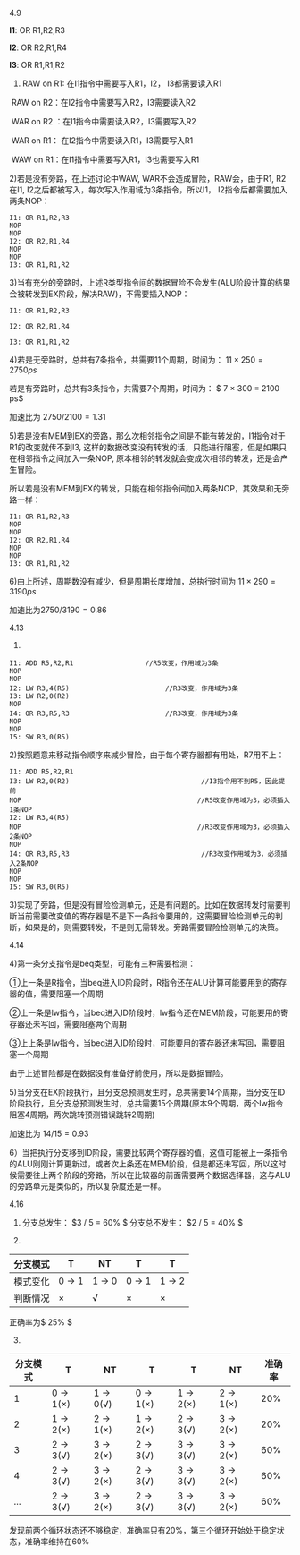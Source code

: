 4.9

**I1**: OR R1,R2,R3

**I2**: OR R2,R1,R4

**I3**: OR R1,R1,R2

1) RAW on R1:  在I1指令中需要写入R1，I2， I3都需要读入R1

​    RAW on R2：在I2指令中需要写入R2，I3需要读入R2

​    WAR on R2 ：在I1指令中需要读入R2，I3需要写入R2

​    WAR on R1： 在I2指令中需要读入R1，I3需要写入R1

​    WAW on R1：在I1指令中需要写入R1，I3也需要写入R1

2)若是没有旁路，在上述讨论中WAW, WAR不会造成冒险，RAW会，由于R1, R2在I1, I2之后都被写入，每次写入作用域为3条指令，所以I1， I2指令后都需要加入两条NOP：

```A
I1: OR R1,R2,R3
NOP
NOP
I2: OR R2,R1,R4
NOP
NOP
I3: OR R1,R1,R2
```

3)当有充分的旁路时，上述R类型指令间的数据冒险不会发生(ALU阶段计算的结果会被转发到EX阶段，解决RAW)，不需要插入NOP：

```
I1: OR R1,R2,R3

I2: OR R2,R1,R4

I3: OR R1,R1,R2
```

4)若是无旁路时，总共有7条指令，共需要11个周期，时间为： $11 × 250 = 2750 ps$

   若是有旁路时，总共有3条指令，共需要7个周期，时间为：     $ 7 × 300 = 2100  ps$

  加速比为 $2750 / 2100 = 1.31$

5)若是没有MEM到EX的旁路，那么次相邻指令之间是不能有转发的，I1指令对于R1的改变就传不到I3, 这样的数据改变没有转发的话，只能进行阻塞，但是如果只在相邻指令之间加入一条NOP, 原本相邻的转发就会变成次相邻的转发，还是会产生冒险。

  所以若是没有MEM到EX的转发，只能在相邻指令间加入两条NOP，其效果和无旁路一样：

```assembly
I1: OR R1,R2,R3
NOP
NOP
I2: OR R2,R1,R4
NOP
NOP
I3: OR R1,R1,R2
```

6)由上所述，周期数没有减少，但是周期长度增加，总执行时间为 $11 × 290 = 3190ps$

加速比为$2750 / 3190 = 0.86$



4.13

1)

```assembly
I1: ADD R5,R2,R1                  //R5改变，作用域为3条
NOP                                
NOP
I2: LW R3,4(R5)                        //R3改变，作用域为3条
I3: LW R2,0(R2)
NOP
I4: OR R3,R5,R3                        //R3改变，作用域为3条
NOP
NOP
I5: SW R3,0(R5)
```

2)按照题意来移动指令顺序来减少冒险，由于每个寄存器都有用处，R7用不上：

```assembly
I1: ADD R5,R2,R1
I3: LW R2,0(R2)                                 //I3指令用不到R5，因此提前
NOP                                            //R5改变作用域为3，必须插入1条NOP
I2: LW R3,4(R5)         
NOP                                            //R3改变作用域为3，必须插入2条NOP
NOP
I4: OR R3,R5,R3                                 //R3改变作用域为3，必须插入2条NOP
NOP
NOP
I5: SW R3,0(R5)
```

3)实现了旁路，但是没有冒险检测单元，还是有问题的。比如在数据转发时需要判断当前需要改变值的寄存器是不是下一条指令要用的，这需要冒险检测单元的判断，如果是的，则需要转发，不是则无需转发。旁路需要冒险检测单元的决策。



4.14

4)第一条分支指令是beq类型，可能有三种需要检测：

①上一条是R指令，当beq进入ID阶段时，R指令还在ALU计算可能要用到的寄存器的值，需要阻塞一个周期

②上一条是lw指令，当beq进入ID阶段时，lw指令还在MEM阶段，可能要用的寄存器还未写回，需要阻塞两个周期

③上上条是lw指令，当beq进入ID阶段时，可能要用的寄存器还未写回，需要阻塞一个周期

由于上述冒险都是在数据没有准备好前使用，所以是数据冒险。

5)当分支在EX阶段执行，且分支总预测发生时，总共需要14个周期，当分支在ID阶段执行，且分支总预测发生时，总共需要15个周期(原本9个周期，两个lw指令阻塞4周期，两次跳转预测错误跳转2周期)

加速比为 $14 / 15 = 0.93$

6）当把执行分支移到ID阶段，需要比较两个寄存器的值，这值可能被上一条指令的ALU刚刚计算更新过，或者次上条还在MEM阶段，但是都还未写回，所以这时候需要往上两个阶段的旁路，所以在比较器的前面需要两个数据选择器，这与ALU的旁路单元是类似的，所以复杂度还是一样。



4.16

1) 分支总发生： $3 / 5 = 60\% $                    分支总不发生： $2 / 5 = 40\% $               

2)

| 分支模式 | T     | NT    | T     | T     |
| -------- | ----- | ----- | ----- | ----- |
| 模式变化 | 0 → 1 | 1 → 0 | 0 → 1 | 1 → 2 |
| 判断情况 | ×     | √     | ×     | ×     |

正确率为$ 25\% $ 

3)

| 分支模式 | T        | NT       | T        | T        | NT       | 准确率 |
| -------- | -------- | -------- | -------- | -------- | -------- | ------ |
| 1        | 0 → 1(×) | 1 → 0(√) | 0 → 1(×) | 1 → 2(×) | 2 → 1(×) | 20%    |
| 2        | 1 → 2(×) | 2 → 1(×) | 1 → 2(×) | 2 → 3(√) | 3 → 2(×) | 20%    |
| 3        | 2 → 3(√) | 3 → 2(×) | 2 → 3(√) | 3 → 3(√) | 3 → 2(×) | 60%    |
| 4        | 2 → 3(√) | 3 → 2(×) | 2 → 3(√) | 3 → 3(√) | 3 → 2(×) | 60%    |
| ...      | 2 → 3(√) | 3 → 2(×) | 2 → 3(√) | 3 → 3(√) | 3 → 2(×) | 60%    |

发现前两个循环状态还不够稳定，准确率只有20%，第三个循环开始处于稳定状态，准确率维持在60%

